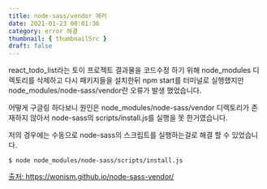 ```yaml
---
title: node-sass/vendor 에러
date: 2021-01-23 00:01:36
category: error 해결
thumbnail: { thumbnailSrc }
draft: false
---
```


react_todo_list라는 토이 프로젝트 결과물을 코드수정 하기 위해
node_modules 디렉토리를 삭제하고 다시 패키지들을 설치한뒤 
npm start를 터미널로 실행했지만 node_modules/node-sass/vendor란 오류가 발생 했었습니다.

어떻게 구글링 하다보니 원인은 node_modules/node-sass/vendor 디렉토리가 존재하지 않아서
node-sass의 scripts/install.js를 실행을 못 한거였습니다.

저의 경우에는 수동으로 node-sass의 스크립트를 실행하는걸로 해결 할 수 있었습니다.


```````````````
$ node node_modules/node-sass/scripts/install.js
````````````````

[출처: https://wonism.github.io/node-sass-vendor/ ](https://wonism.github.io/node-sass-vendor "wonism.github.io")